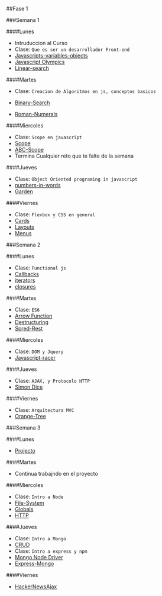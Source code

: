 ##Fase 1

###Semana 1

####Lunes

- Intruduccion al Curso
- Clase: `Que es ser un desarrollador Front-end`
- [Javascripts-variables-objects](../javascript/prework/js-variables-objects)
- [Javascript Olympics](../javascript/prework/javascript-olympics)
- [Linear-search](../javascript/algoritmos/linear-search)

####Martes

- Clase: `Creacion de Algoritmos en js, conceptos basicos`

- [Binary-Search](../javascript/algoritmos/binary-search)
- [Roman-Numerals](../javascript/algoritmos/roman-numerals)


####Miercoles
- Clase: `Scope en javascript`
- [Scope](../javascript/scope/scope)
- [ABC-Scope](../javascript/scope/ABCscope)
- Termina Cualquier reto que te falte de la semana


####Jueves

- Clase: `Object Oriented programing in javascript`
- [numbers-in-words](../javascript/algoritmos/numbers-in-words)
- [Garden](../javascript/OOP/garden)

####Viernes
- Clase: `Flexbox y CSS en general`
- [Cards](../CSS/Flexbox/Cards)
- [Layouts](../CSS/Flexbox/Layouts)
- [Menus](../CSS/Flexbox/Menus)


###Semana 2

####Lunes
- Clase: `Functional js`
- [Callbacks](../javascript/functionalJs/callbacks)
- [iterators](../javascript/functionalJs/iterators)
- [closures](../javascript/functionalJs/closures)

####Martes
- Clase: `ES6`
- [Arrow Function](../javascript/ES6/arrowFunction)
- [Destructuring](../javascript/ES6/destructuring)
- [Spred-Rest](../javascript/ES6/spreadRest)

####Miercoles
- Clase: `DOM y Jquery`
- [Javascript-racer](../javascript/DOM-apps/javascript-racer)

####Jueves
- Clase: `AJAX, y Protocolo HTTP`
- [Simon Dice](../javascript/ajax/simonDice)

####Viernes
- Clase: `Arquitectura MVC`
- [Orange-Tree](../javascript/DOM-apps/orange-treeDOM)


###Semana 3

####Lunes
- [Projecto](../javascript/proyecto/connect4)

####Martes
- Continua trabajndo en el proyecto

####Miercoles
- Clase: `Intro a Node`
- [File-System](../node/fileSystem)
- [Globals](../node/Globals)
- [HTTP](../node/http)

####Jueves
- Clase: `Intro a Mongo`
- [CRUD](../mongo/CRUD)
- Clase: `Intro a express y npm`
- [Mongo Node Driver](../mondo/nodeDriver/mongoDB-driver)
- [Express-Mongo](../mondo/nodeDriver/express-mongo-app)

####Viernes
- [HackerNewsAjax](../express/hackerNewsAjax)



